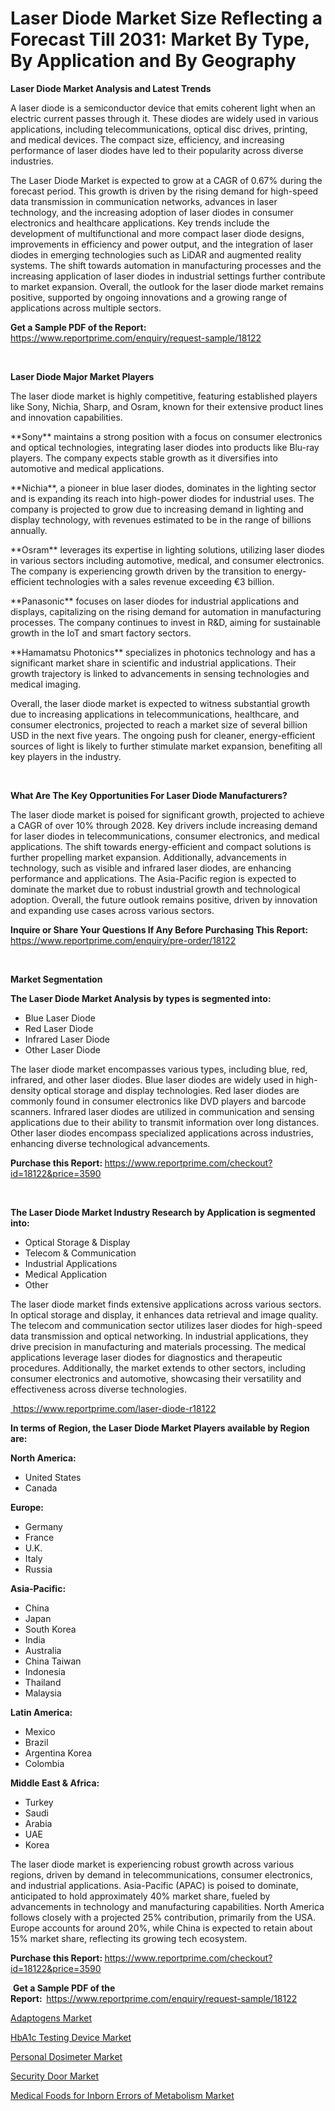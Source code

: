 <p><h1>Laser Diode Market Size Reflecting a Forecast Till 2031: Market By Type, By Application and By Geography</h1></p><p><strong>Laser Diode Market Analysis and Latest Trends</strong></p>
<p><p>A laser diode is a semiconductor device that emits coherent light when an electric current passes through it. These diodes are widely used in various applications, including telecommunications, optical disc drives, printing, and medical devices. The compact size, efficiency, and increasing performance of laser diodes have led to their popularity across diverse industries.</p><p>The Laser Diode Market is expected to grow at a CAGR of 0.67% during the forecast period. This growth is driven by the rising demand for high-speed data transmission in communication networks, advances in laser technology, and the increasing adoption of laser diodes in consumer electronics and healthcare applications. Key trends include the development of multifunctional and more compact laser diode designs, improvements in efficiency and power output, and the integration of laser diodes in emerging technologies such as LiDAR and augmented reality systems. The shift towards automation in manufacturing processes and the increasing application of laser diodes in industrial settings further contribute to market expansion. Overall, the outlook for the laser diode market remains positive, supported by ongoing innovations and a growing range of applications across multiple sectors.</p></p>
<p><strong>Get a Sample PDF of the Report:&nbsp;</strong> <a href="https://www.reportprime.com/enquiry/request-sample/18122?utm_campaign=1119&utm_medium=2&utm_source=Github&utm_content=ia&utm_term=20112024&utm_id=laser-diode">https://www.reportprime.com/enquiry/request-sample/18122</a></p>
<p>&nbsp;</p>
<p><strong>Laser Diode Major Market Players</strong></p>
<p><p>The laser diode market is highly competitive, featuring established players like Sony, Nichia, Sharp, and Osram, known for their extensive product lines and innovation capabilities. </p><p>**Sony** maintains a strong position with a focus on consumer electronics and optical technologies, integrating laser diodes into products like Blu-ray players. The company expects stable growth as it diversifies into automotive and medical applications.</p><p>**Nichia**, a pioneer in blue laser diodes, dominates in the lighting sector and is expanding its reach into high-power diodes for industrial uses. The company is projected to grow due to increasing demand in lighting and display technology, with revenues estimated to be in the range of billions annually.</p><p>**Osram** leverages its expertise in lighting solutions, utilizing laser diodes in various sectors including automotive, medical, and consumer electronics. The company is experiencing growth driven by the transition to energy-efficient technologies with a sales revenue exceeding €3 billion.</p><p>**Panasonic** focuses on laser diodes for industrial applications and displays, capitalizing on the rising demand for automation in manufacturing processes. The company continues to invest in R&D, aiming for sustainable growth in the IoT and smart factory sectors.</p><p>**Hamamatsu Photonics** specializes in photonics technology and has a significant market share in scientific and industrial applications. Their growth trajectory is linked to advancements in sensing technologies and medical imaging.</p><p>Overall, the laser diode market is expected to witness substantial growth due to increasing applications in telecommunications, healthcare, and consumer electronics, projected to reach a market size of several billion USD in the next five years. The ongoing push for cleaner, energy-efficient sources of light is likely to further stimulate market expansion, benefiting all key players in the industry.</p></p>
<p>&nbsp;</p>
<p><strong>What Are The Key Opportunities For Laser Diode Manufacturers?</strong></p>
<p><p>The laser diode market is poised for significant growth, projected to achieve a CAGR of over 10% through 2028. Key drivers include increasing demand for laser diodes in telecommunications, consumer electronics, and medical applications. The shift towards energy-efficient and compact solutions is further propelling market expansion. Additionally, advancements in technology, such as visible and infrared laser diodes, are enhancing performance and applications. The Asia-Pacific region is expected to dominate the market due to robust industrial growth and technological adoption. Overall, the future outlook remains positive, driven by innovation and expanding use cases across various sectors.</p></p>
<p><strong>Inquire or Share Your Questions If Any Before Purchasing This Report:</strong> <a href="https://www.reportprime.com/enquiry/pre-order/18122?utm_campaign=1119&utm_medium=2&utm_source=Github&utm_content=ia&utm_term=20112024&utm_id=laser-diode">https://www.reportprime.com/enquiry/pre-order/18122</a></p>
<p>&nbsp;</p>
<p><strong>Market Segmentation</strong></p>
<p><strong>The Laser Diode Market Analysis by types is segmented into:</strong></p>
<p><ul><li>Blue Laser Diode</li><li>Red Laser Diode</li><li>Infrared Laser Diode</li><li>Other Laser Diode</li></ul></p>
<p><p>The laser diode market encompasses various types, including blue, red, infrared, and other laser diodes. Blue laser diodes are widely used in high-density optical storage and display technologies. Red laser diodes are commonly found in consumer electronics like DVD players and barcode scanners. Infrared laser diodes are utilized in communication and sensing applications due to their ability to transmit information over long distances. Other laser diodes encompass specialized applications across industries, enhancing diverse technological advancements.</p></p>
<p><strong>Purchase this Report:&nbsp;</strong><a href="https://www.reportprime.com/checkout?id=18122&price=3590&utm_campaign=1119&utm_medium=2&utm_source=Github&utm_content=ia&utm_term=20112024&utm_id=laser-diode">https://www.reportprime.com/checkout?id=18122&price=3590</a></p>
<p>&nbsp;</p>
<p><strong>The Laser Diode Market Industry Research by Application is segmented into:</strong></p>
<p><ul><li>Optical Storage & Display</li><li>Telecom & Communication</li><li>Industrial Applications</li><li>Medical Application</li><li>Other</li></ul></p>
<p><p>The laser diode market finds extensive applications across various sectors. In optical storage and display, it enhances data retrieval and image quality. The telecom and communication sector utilizes laser diodes for high-speed data transmission and optical networking. In industrial applications, they drive precision in manufacturing and materials processing. The medical applications leverage laser diodes for diagnostics and therapeutic procedures. Additionally, the market extends to other sectors, including consumer electronics and automotive, showcasing their versatility and effectiveness across diverse technologies.</p></p>
<p><a href="https://www.reportprime.com/laser-diode-r18122?utm_campaign=1119&utm_medium=2&utm_source=Github&utm_content=ia&utm_term=20112024&utm_id=laser-diode">&nbsp;https://www.reportprime.com/laser-diode-r18122</a></p>
<p><strong>In terms of Region, the Laser Diode Market Players available by Region are:</strong></p>
<p>
    <p> <strong> North America: </strong>
        <ul>
            <li>United States</li>
            <li>Canada</li>
        </ul>
        </p> 
    <p> <strong> Europe: </strong>
        <ul>
            <li>Germany</li>
            <li>France</li>
            <li>U.K.</li>
            <li>Italy</li>
            <li>Russia</li>
        </ul>
        </p> 
    <p> <strong> Asia-Pacific: </strong>
        <ul>
            <li>China</li>
            <li>Japan</li>
            <li>South Korea</li>
            <li>India</li>
            <li>Australia</li>
            <li>China Taiwan</li>
            <li>Indonesia</li>
            <li>Thailand</li>
            <li>Malaysia</li>
        </ul>
        </p> 
    <p> <strong> Latin America: </strong>
        <ul>
            <li>Mexico</li>
            <li>Brazil</li>
            <li>Argentina Korea</li>
            <li>Colombia</li>
        </ul>
        </p> 
    <p> <strong> Middle East & Africa: </strong>
        <ul>
            <li>Turkey</li>
            <li>Saudi</li>
            <li>Arabia</li>
            <li>UAE</li>
            <li>Korea</li>
        </ul>
    </p>
    </p>
<p><p>The laser diode market is experiencing robust growth across various regions, driven by demand in telecommunications, consumer electronics, and industrial applications. Asia-Pacific (APAC) is poised to dominate, anticipated to hold approximately 40% market share, fueled by advancements in technology and manufacturing capabilities. North America follows closely with a projected 25% contribution, primarily from the USA. Europe accounts for around 20%, while China is expected to retain about 15% market share, reflecting its growing tech ecosystem.</p></p>
<p><strong>Purchase this Report: </strong><a href="https://www.reportprime.com/checkout?id=18122&price=3590&utm_campaign=1119&utm_medium=2&utm_source=Github&utm_content=ia&utm_term=20112024&utm_id=laser-diode">https://www.reportprime.com/checkout?id=18122&price=3590</a></p>
<p>&nbsp;<strong>Get a Sample PDF of the Report:&nbsp;&nbsp;</strong><a href="https://www.reportprime.com/enquiry/request-sample/18122?utm_campaign=1119&utm_medium=2&utm_source=Github&utm_content=ia&utm_term=20112024&utm_id=laser-diode">https://www.reportprime.com/enquiry/request-sample/18122</a></p>
<p><strong></strong></p>
<p><p><a href="https://issuu.com/reportprime-2/docs/adaptogens-market-size-2030.pptx_51a0b76f11a1a0?utm_campaign=1119&utm_medium=2&utm_source=Github&utm_content=ia&utm_term=20112024&utm_id=laser-diode">Adaptogens Market</a></p><p><a href="https://www.linkedin.com/pulse/hba1c-testing-device-market-global-regional-analysis-focus-8szhe?utm_campaign=1119&utm_medium=2&utm_source=Github&utm_content=ia&utm_term=20112024&utm_id=laser-diode">HbA1c Testing Device Market</a></p><p><a href="https://www.linkedin.com/pulse/market-report-years-2024-2031-126-cagrshowing-significant-growth-ch8xc?utm_campaign=1119&utm_medium=2&utm_source=Github&utm_content=ia&utm_term=20112024&utm_id=laser-diode">Personal Dosimeter Market</a></p><p><a href="https://www.linkedin.com/pulse/based-recent-market-research-security-door-set-experience-robust-b59zc?utm_campaign=1119&utm_medium=2&utm_source=Github&utm_content=ia&utm_term=20112024&utm_id=laser-diode">Security Door Market</a></p><p><a href="https://issuu.com/reportprime-2/docs/medical-foods-for-inborn-errors-of-_16d8ee5986ee96?utm_campaign=1119&utm_medium=2&utm_source=Github&utm_content=ia&utm_term=20112024&utm_id=laser-diode">Medical Foods for Inborn Errors of Metabolism Market</a></p></p>